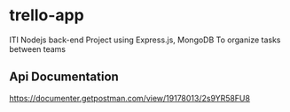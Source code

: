 # trello-app
  ITI Nodejs back-end Project using Express.js, MongoDB To organize tasks between teams 

## Api Documentation
  https://documenter.getpostman.com/view/19178013/2s9YR58FU8
